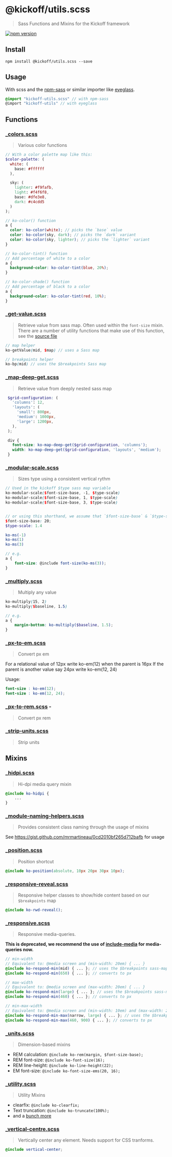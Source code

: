 # @kickoff/utils.scss
> Sass Functions and Mixins for the Kickoff framework

[![npm version](https://img.shields.io/npm/v/@kickoff/utils.scss.svg?style=flat-square)](https://www.npmjs.com/package/@kickoff/utils.scss)

## Install

```
npm install @kickoff/utils.scss --save
```

## Usage
With scss and the [npm-sass](https://www.npmjs.com/package/npm-sass) or similar importer like [eyeglass](https://github.com/sass-eyeglass/eyeglass).

```scss
@import "kickoff-utils.scss" // with npm-sass
@import "kickoff-utils" // with eyeglass
```

## Functions

### [_colors.scss](/scss/functions/_colors.scss)
> Various color functions

```scss
// With a color palette map like this:
$color-palette: (
  white: (
    base: #ffffff
  ),

  sky: (
    lighter: #f9fafb,
    light: #f4f6f8,
    base: #dfe3e8,
    dark: #c4cdd5
  )
);

// ko-color() function
a {
  color: ko-color(white); // picks the `base` value
  color: ko-color(sky, dark); // picks the `dark` variant
  color: ko-color(sky, lighter); // picks the `lighter` variant
}

// ko-color-tint() function
// Add percentage of white to a color
a {
  background-color: ko-color-tint(blue, 20%);
}

// ko-color-shade() function
// Add percentage of black to a color
a {
  background-color: ko-color-tint(red, 10%);
}
```

### [_get-value.scss](/scss/functions/_get-value.scss)
> Retrieve value from sass map. Often used within the `font-size` mixin. There are a number of utility functions that make use of this function, see the [source file](functions/_get-value.scss)

```scss
// map helper
ko-getValue(mid, $map) // uses a Sass map

// breakpoints helper
ko-bp(mid) // uses the $breakpoints Sass map
```

### [_map-deep-get.scss](/scss/functions/_map-deep-get.scss)
> Retrieve value from deeply nested sass map

```scss
 $grid-configuration: (
   'columns': 12,
   'layouts': (
     'small': 800px,
     'medium': 1000px,
     'large': 1200px,
   ),
 );

 div {
   font-size: ko-map-deep-get($grid-configuration, 'columns');
   width: ko-map-deep-get($grid-configuration, 'layouts', 'medium');
 }
```

### [_modular-scale.scss](/scss/functions/_modular-scale.scss)
> Sizes type using a consistent vertical rythm

```scss
// Used in the kickoff $type sass map variable
ko-modular-scale($font-size-base, -1, $type-scale)
ko-modular-scale($font-size-base, 1, $type-scale)
ko-modular-scale($font-size-base, 3, $type-scale)


// or using this shorthand, we assume that `$font-size-base` & `$type-scale` are already set somewhere (in Kickoff, they are set in the _variables.scss file):
$font-size-base: 20;
$type-scale: 1.4

ko-ms(-1)
ko-ms(1)
ko-ms(3)

// e.g.
a {
	font-size: @include font-size(ko-ms(3));
}
```

### [_multiply.scss](/scss/functions/_multiply.scss)
> Multiply any value

```scss
ko-multiply(15, 2)
ko-multiply($baseline, 1.5)

// e.g.
a {
	margin-bottom: ko-multiply($baseline, 1.5);
}
```

### [_px-to-em.scss](/scss/functions/_px-to-em.scss)
> Convert px em

For a relational value of 12px write ko-em(12) when the parent is 16px
If the parent is another value say 24px write ko-em(12, 24)

Usage:
```scss
font-size : ko-em(12);
font-size : ko-em(12, 24);
```

### [_px-to-rem.scss](/scss/functions/_px-to-rem.scss) -
> Convert px rem

### [_strip-units.scss](/scss/functions/_strip-units.scss)
> Strip units

## Mixins

### [_hidpi.scss](/scss/mixins/_hidpi.scss)
> Hi-dpi media query mixin

```scss
@include ko-hidpi {
	...
}
```

### [_module-naming-helpers.scss](/scss/mixins/_module-naming-helpers.scss)
> Provides consistent class naming through the usage of mixins

See https://gist.github.com/mrmartineau/0cd2010bf265d712bafb for usage

### [_position.scss](/scss/mixins/_position.scss)
> Position shortcut

```scss
@include ko-position(absolute, 10px 20px 30px 10px);
```

### [_responsive-reveal.scss](/scss/mixins/_responsive-reveal.scss)
> Responsive helper classes to show/hide content based on our `$breakpoints` map

```scss
@include ko-rwd-reveal();
```

### [_responsive.scss](/scss/mixins/_responsive.scss)
> Responsive media-queries.

**This is deprecated, we recommend the use of [include-media](http://include-media.com) for media-queries now.**

```scss
// min-width
// Equivalent to: @media screen and (min-width: 20em) { ... }
@include ko-respond-min(mid) { ... }; // uses the $breakpoints sass-map
@include ko-respond-min(650) { ... }; // converts to px

// max-width
// Equivalent to: @media screen and (max-width: 20em) { ... }
@include ko-respond-min(large) { ... }; // uses the $breakpoints sass-map
@include ko-respond-min(460) { ... }; // converts to px

// min-max-width
// Equivalent to: @media screen and (min-width: 10em) and (max-width: 20em) { ... }
@include ko-respond-min-max(narrow, large) { ... }; // uses the $breakpoints sass-map
@include ko-respond-min-max(460, 900) { ... }; // converts to px
```

### [_units.scss](/scss/mixins/_units.scss)
> Dimension-based mixins

* REM calculation: `@include ko-rem(margin, $font-size-base);`
* REM font-size: `@include ko-font-size(16);`
* REM line-height: `@include ko-line-height(22);`
* EM font-size: `@include ko-font-size-ems(20, 16);`

### [_utility.scss](/scss/mixins/_utility.scss)
> Utility Mixins

* clearfix: `@include ko-clearfix;`
* Text truncation: `@include ko-truncate(100%);`
* and a [bunch more](/scss/mixins/utility.scss)

### [_vertical-centre.scss](/scss/mixins/_vertical-centre.scss)
> Vertically center any element. Needs support for CSS tranforms.

```scss
@include vertical-center;
```
